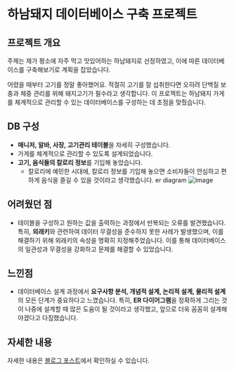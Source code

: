 # 하남돼지 데이터베이스 구축 프로젝트

## 프로젝트 개요
주제는 제가 평소에 자주 먹고 맛있어하는 하남돼지로 선정하였고, 이에 따른 데이터베이스를 구축해보기로 계획을 잡았습니다.

어렸을 때부터 고기를 정말 좋아했어요. 적절히 고기를 잘 섭취한다면 오히려 단백질 보충과 체중 관리를 위해 돼지고기가 필수라고 생각합니다. 이 프로젝트는 하남돼지 가게를 체계적으로 관리할 수 있는 데이터베이스를 구성하는 데 초점을 맞췄습니다.

## DB 구성
- **매니저, 알바, 사장, 고기관리 테이블**을 자세히 구성했습니다.
- 가게를 체계적으로 관리할 수 있도록 설계되었습니다.
- **고기, 음식들의 칼로리 정보**를 기입해 놓았습니다.
  - 칼로리에 예민한 시대에, 칼로리 정보를 기입해 놓으면 소비자들이 안심하고 편하게 음식을 즐길 수 있을 것이라고 생각했습니다.
er diagram
![image](https://github.com/user-attachments/assets/da4eb3e8-c721-4314-bc66-54bb4b52a825)

## 어려웠던 점
- 테이블을 구성하고 원하는 값을 출력하는 과정에서 반복되는 오류를 발견했습니다. 특히, **외래키**와 관련하여 데이터 무결성을 준수하지 못한 사례가 발생했으며, 이를 해결하기 위해 외래키의 속성을 명확히 지정해주었습니다. 이를 통해 데이터베이스의 일관성과 무결성을 강화하고 문제를 해결할 수 있었습니다.

## 느낀점
- 데이터베이스 설계 과정에서 **요구사항 분석, 개념적 설계, 논리적 설계, 물리적 설계**의 모든 단계가 중요하다고 느꼈습니다. 특히, **ER 다이어그램**을 정확하게 그리는 것이 나중에 설계할 때 많은 도움이 될 것이라고 생각했고, 앞으로 더욱 꼼꼼히 설계해야겠다고 다짐했습니다.

## 자세한 내용
자세한 내용은 [블로그 포스트](https://dinoqos.tistory.com/5)에서 확인하실 수 있습니다.




